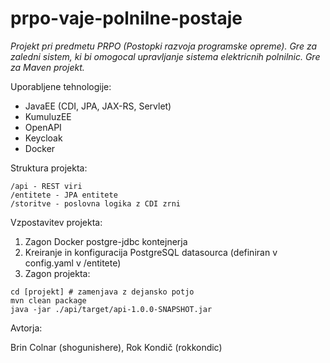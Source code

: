 # prpo-vaje-polnilne-postaje

*Projekt pri predmetu PRPO (Postopki razvoja programske opreme). Gre za zaledni sistem, ki bi omogocal
upravljanje sistema elektricnih polnilnic. Gre za Maven projekt.* 

Uporabljene tehnologije:
- JavaEE (CDI, JPA, JAX-RS, Servlet)
- KumuluzEE
- OpenAPI
- Keycloak
- Docker

Struktura projekta:

```
/api - REST viri
/entitete - JPA entitete
/storitve - poslovna logika z CDI zrni
```

Vzpostavitev projekta:

1. Zagon Docker postgre-jdbc kontejnerja
2. Kreiranje in konfiguracija PostgreSQL datasourca (definiran v config.yaml v /entitete)
3. Zagon projekta:
```
cd [projekt] # zamenjava z dejansko potjo
mvn clean package
java -jar ./api/target/api-1.0.0-SNAPSHOT.jar
```

Avtorja:

Brin Colnar (shogunishere),
Rok Kondič  (rokkondic)
